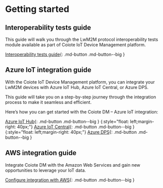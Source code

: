 # Getting started

## Interoperability tests guide

This guide will walk you through the LwM2M protocol interoperability tests module available as part of Coiote IoT Device Management platform.

[Interoperability tests guide](Interoperability_tests_guide/Overview.md){: .md-button .md-button--big }

## Azure IoT integration guide

With the Coiote IoT Device Management platform, you can integrate your LwM2M devices with Azure IoT Hub, Azure IoT Central, or Azure DPS.

This guide will take you on a step-by-step journey through the integration process to make it seamless and efficient.

Here’s how you can get started with the Coiote DM – Azure IoT integration:

[Azure IoT Hub](Azure_IoT_Integration_Guide/Azure_IoT_Hub_integration/Configuring_Azure_IoT_Hub_integration_extension.md){: .md-button .md-button--big } {:style="float: left;margin-right: 40px;"} [Azure IoT Central](Azure_IoT_Integration_Guide/Azure_IoT_Central_integration/Configuring_Azure_IoT_Central_integration_extension.md){: .md-button .md-button--big } {:style="float: left;margin-right: 40px;"} [Azure DPS](Azure_IoT_Integration_Guide/Azure_IoT_Hub_integration/Configuring_Azure_IoT_Hub_integration_extension.md){: .md-button .md-button--big }

## AWS integration guide

Integrate Coiote DM with the Amazon Web Services and gain new opportunities to leverage your IoT data.

[Configure integration with AWS](AWS_Integration_Guide/Configuring_AWS_integration.md){: .md-button .md-button--big }
